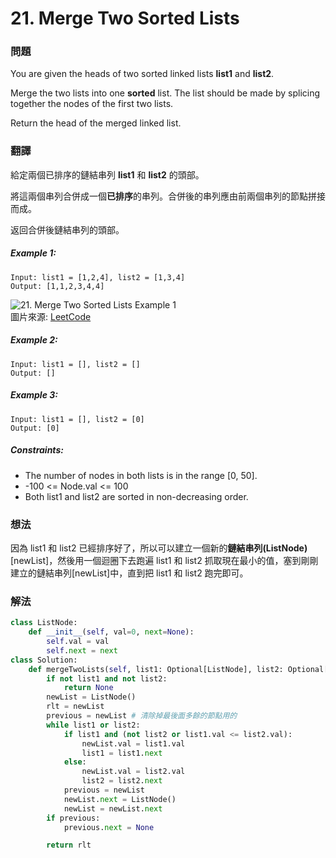# 21. Merge Two Sorted Lists
### 問題
You are given the heads of two sorted linked lists **list1** and **list2**.

Merge the two lists into one **sorted** list. The list should be made by splicing together the nodes of the first two lists.

Return the head of the merged linked list.
 ### 翻譯
給定兩個已排序的鏈結串列 **list1** 和 **list2** 的頭部。

將這兩個串列合併成一個**已排序**的串列。合併後的串列應由前兩個串列的節點拼接而成。

返回合併後鏈結串列的頭部。
##### Example 1:
    Input: list1 = [1,2,4], list2 = [1,3,4]
    Output: [1,1,2,3,4,4]
![21. Merge Two Sorted Lists Example 1](https://assets.leetcode.com/uploads/2020/10/03/merge_ex1.jpg "21. Merge Two Sorted Lists Example 1")  
圖片來源: [LeetCode](https://leetcode.com/problems/merge-two-sorted-lists/)  
##### Example 2:
    Input: list1 = [], list2 = []
    Output: []
##### Example 3:
    Input: list1 = [], list2 = [0]
    Output: [0]

##### Constraints:
- The number of nodes in both lists is in the range [0, 50].
- -100 <= Node.val <= 100
- Both list1 and list2 are sorted in non-decreasing order.

### 想法 
因為 list1 和 list2 已經排序好了，所以可以建立一個新的**鏈結串列(ListNode)**[newList]，然後用一個迴圈下去跑遍 list1  和 list2 抓取現在最小的值，塞到剛剛建立的鏈結串列[newList]中，直到把 list1 和 list2 跑完即可。
### 解法 
```python
class ListNode:
    def __init__(self, val=0, next=None):
        self.val = val
        self.next = next
class Solution:
    def mergeTwoLists(self, list1: Optional[ListNode], list2: Optional[ListNode]) -> Optional[ListNode]:
        if not list1 and not list2:
            return None
        newList = ListNode()
        rlt = newList
        previous = newList # 清除掉最後面多餘的節點用的
        while list1 or list2:
            if list1 and (not list2 or list1.val <= list2.val):
                newList.val = list1.val
                list1 = list1.next
            else:
                newList.val = list2.val
                list2 = list2.next
            previous = newList
            newList.next = ListNode()
            newList = newList.next
        if previous:
            previous.next = None

        return rlt
```